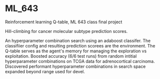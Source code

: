# ML_643
Reinforcement learning Q-table, ML 643 class final project  

Hill-climbing for cancer molecular subtype prediction scores.  

An hyperparameter combination search using an adaboost classifer. The classifiier config and resulting prediction scorees are the environment. The Q-table serves as the agent's memory for managing the exploration vs exploitation. Boosted accuracy (6/6 test runs) from random intitial hyperparameter combinations on TCGA data for adrenocortical carcinoma. Discovered performant hyperparameter combinations in search space expanded beyond range used for devel.
